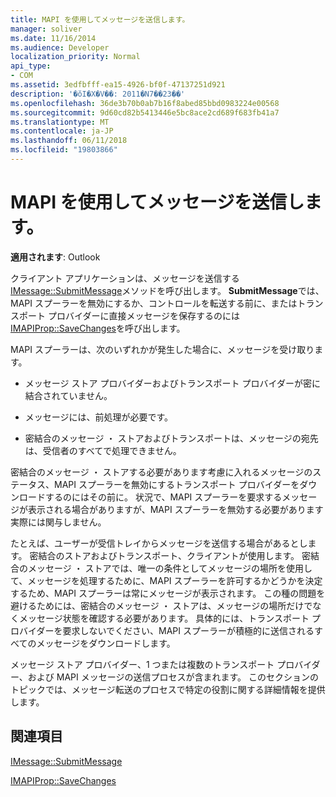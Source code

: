 ```yaml
---
title: MAPI を使用してメッセージを送信します。
manager: soliver
ms.date: 11/16/2014
ms.audience: Developer
localization_priority: Normal
api_type:
- COM
ms.assetid: 3edfbfff-ea15-4926-bf0f-47137251d921
description: '�ŏI�X�V��: 2011�N7��23��'
ms.openlocfilehash: 36de3b70b0ab7b16f8abed85bbd0983224e00568
ms.sourcegitcommit: 9d60cd82b5413446e5bc8ace2cd689f683fb41a7
ms.translationtype: MT
ms.contentlocale: ja-JP
ms.lasthandoff: 06/11/2018
ms.locfileid: "19803866"
---
```

# <a name="sending-messages-by-using-mapi"></a>MAPI を使用してメッセージを送信します。

  
  
**適用されます**: Outlook 
  
クライアント アプリケーションは、メッセージを送信する[IMessage::SubmitMessage](imessage-submitmessage.md)メソッドを呼び出します。 **SubmitMessage**では、MAPI スプーラーを無効にするか、コントロールを転送する前に、またはトランスポート プロバイダーに直接メッセージを保存するのには[IMAPIProp::SaveChanges](imapiprop-savechanges.md)を呼び出します。 
  
MAPI スプーラーは、次のいずれかが発生した場合に、メッセージを受け取ります。
  
- メッセージ ストア プロバイダーおよびトランスポート プロバイダーが密に結合されていません。
    
- メッセージには、前処理が必要です。
    
- 密結合のメッセージ ・ ストアおよびトランスポートは、メッセージの宛先は、受信者のすべてで処理できません。
    
密結合のメッセージ ・ ストアする必要があります考慮に入れるメッセージのステータス、MAPI スプーラーを無効にするトランスポート プロバイダーをダウンロードするのにはその前に。 状況で、MAPI スプーラーを要求するメッセージが表示される場合がありますが、MAPI スプーラーを無効する必要があります実際には関与しません。
  
たとえば、ユーザーが受信トレイからメッセージを送信する場合があるとします。 密結合のストアおよびトランスポート、クライアントが使用します。 密結合のメッセージ ・ ストアでは、唯一の条件としてメッセージの場所を使用して、メッセージを処理するために、MAPI スプーラーを許可するかどうかを決定するため、MAPI スプーラーは常にメッセージが表示されます。 この種の問題を避けるためには、密結合のメッセージ ・ ストアは、メッセージの場所だけでなくメッセージ状態を確認する必要があります。 具体的には、トランスポート プロバイダーを要求しないでください、MAPI スプーラーが積極的に送信されるすべてのメッセージをダウンロードします。
  
メッセージ ストア プロバイダー、1 つまたは複数のトランスポート プロバイダー、および MAPI メッセージの送信プロセスが含まれます。 このセクションのトピックでは、メッセージ転送のプロセスで特定の役割に関する詳細情報を提供します。
  
## <a name="see-also"></a>関連項目



[IMessage::SubmitMessage](imessage-submitmessage.md)
  
[IMAPIProp::SaveChanges](imapiprop-savechanges.md)

